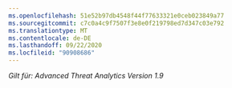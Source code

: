 ```yaml
---
ms.openlocfilehash: 51e52b97db4548f44f77633321e0ceb023849a77
ms.sourcegitcommit: c7c0a4c9f7507f3e8e0f219798ed7d347c03e792
ms.translationtype: MT
ms.contentlocale: de-DE
ms.lasthandoff: 09/22/2020
ms.locfileid: "90908686"
---
```

*Gilt für: Advanced Threat Analytics Version 1.9*